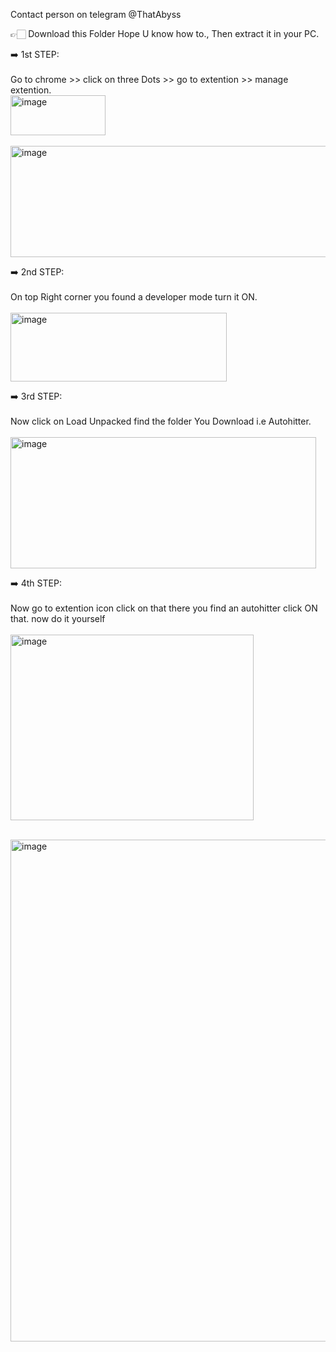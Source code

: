 Contact person on telegram @ThatAbyss

👉🏻 Download this Folder Hope U know how to., Then extract it in your PC.

➡️ 1st STEP: <br><br>
Go to chrome >> click on three Dots >> go to extention >> manage extention.<br>
<img width="152" height="64" alt="image" src="https://github.com/user-attachments/assets/729d3bb3-549c-4260-b033-9ddd13a344fe" /><br><br>
<img width="686" height="178" alt="image" src="https://github.com/user-attachments/assets/e738f09d-9aae-4b1f-9235-058df1177859" /><br>

➡️ 2nd STEP: <br><br>
On top Right corner you found a developer mode turn it ON.<br><br>
<img width="346" height="110" alt="image" src="https://github.com/user-attachments/assets/64bf933a-1cd2-4137-a83f-246f88ec537f" /><br>


➡️ 3rd STEP: <br><br>
Now click on Load Unpacked find the folder You Download i.e Autohitter.<br><br>
<img width="489" height="210" alt="image" src="https://github.com/user-attachments/assets/e252bd41-3ad0-4e7e-8cc7-8add410529af" /><br>

➡️ 4th STEP: <br><br>
Now go to extention icon click on that there you find an autohitter click ON that. now do it yourself<br><br>
<img width="389" height="297" alt="image" src="https://github.com/user-attachments/assets/30e2abce-4265-4832-a46f-0896747c3ce1" /><br><br>

<img width="535" height="803" alt="image" src="https://github.com/user-attachments/assets/f4c5bc74-30c7-4116-8795-330e45bb2234" />


